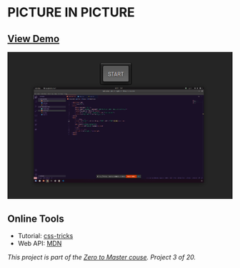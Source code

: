 # PICTURE IN PICTURE

## [View Demo](https://elderpintto.github.io/picture-in-picture/)
![Quote Generator ScreenShot](picture-in-picture.png)

## Online Tools 

* Tutorial: [css-tricks](https://css-tricks.com/an-introduction-to-the-picture-in-picture-web-api/)
* Web API: [MDN](https://developer.mozilla.org/en-US/docs/Web/API/Picture-in-Picture_API)


*This project is part of the [Zero to Master couse](https://academy.zerotomastery.io/p/javascript-projects). Project 3 of 20.*